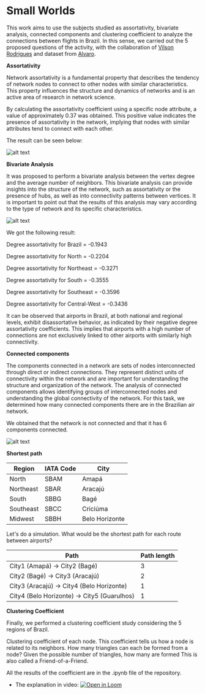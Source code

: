 # Small Worlds

This work aims to use the subjects studied as assortativity, bivariate analysis, connected components and clustering coefficient to analyze the connections between flights in Brazil. 
In this sense, we carried out the 5 proposed questions of the activity, with the collaboration of [Vilson Rodrigues](https://github.com/Vilsonrodrigues) and dataset from [Alvaro](https://github.com/alvarofpp/dataset-flights-brazil/tree/main/data).

**Assortativity**

Network assortativity is a fundamental property that describes the tendency of network nodes to connect to other nodes with similar characteristics. This property influences the structure and dynamics of networks and is an active area of research in network science.

By calculating the assortativity coefficient using a specific node attribute, a value of approximately 0.37 was obtained. This positive value indicates the presence of assortativity in the network, implying that nodes with similar attributes tend to connect with each other.

The result can be seen below:

![alt text](https://github.com/bfontes/network_fligths_brazil/blob/main/images/assortativity.png)

**Bivariate Analysis**

It was proposed to perform a bivariate analysis between the vertex degree and the average number of neighbors. This bivariate analysis can provide insights into the structure of the network, such as assortativity or the presence of hubs, as well as into connectivity patterns between vertices. It is important to point out that the results of this analysis may vary according to the type of network and its specific characteristics.

![alt text](https://github.com/bfontes/network_fligths_brazil/blob/main/images/bivariate.png)

We got the following result:

Degree assortativity for Brazil = -0.1943

Degree assortativity for North = -0.2204

Degree assortativity for Northeast = -0.3271

Degree assortativity for South = -0.3555

Degree assortativity for Southeast = -0.3596

Degree assortativity for Central-West = -0.3436

It can be observed that airports in Brazil, at both national and regional levels, exhibit disassortative behavior, as indicated by their negative degree assortativity coefficients. This implies that airports with a high number of connections are not exclusively linked to other airports with similarly high connectivity.

**Connected components**

The components connected in a network are sets of nodes interconnected through direct or indirect connections. They represent distinct units of connectivity within the network and are important for understanding the structure and organization of the network. The analysis of connected components allows identifying groups of interconnected nodes and understanding the global connectivity of the network. For this task, we determined how many connected components there are in the Brazilian air network.

We obtained that the network is not connected and that it has 6 components connected.

![alt text](https://github.com/bfontes/network_fligths_brazil/blob/main/images/connected_components.png)

**Shortest path**

| Region	  | IATA Code | City           |
| --------  | --------- | ---------------|
| North 	  | SBAM  	  | Amapá       	 |
| Northeast | SBAR  	  | Aracajú        |
| South 	  | SBBG  	  | Bagé        	 |
| Southeast | SBCC  	  | Criciúma       |
| Midwest   | SBBH  	  | Belo Horizonte |

Let's do a simulation. What would be the shortest path for each route between airports?

| Path                                        | Path length |
|---------------------------------------------|-------------|
| City1 (Amapá) -> City2 (Bagé)               | 3           |
| City2 (Bagé) -> City3 (Aracajú)             | 2           |
| City3 (Aracajú) -> City4 (Belo Horizonte)   | 1           |
| City4 (Belo Horizonte) -> City5 (Guarulhos) | 1           |



**Clustering Coefficient**

Finally, we performed a clustering coefficient study considering the 5 regions of Brazil.

Clustering coefficient of each node. This coefficient tells us how a node is related to its neighbors.
How many triangles can each be formed from a node? Given the possible number of triangles, how many are formed
This is also called a Friend-of-a-Friend.

All the results of the coefficient are in the .ipynb file of the repository.

- The explanation in video: [![Open in Loom](https://img.shields.io/badge/-Video-83DA77?style=flat-square&logo=loom)](https://www.loom.com/share)

